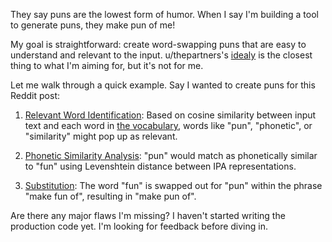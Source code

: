 They say puns are the lowest form of humor. When I say I'm building a tool to generate puns, they make pun of me!

My goal is straightforward: create word-swapping puns that are easy to understand and relevant to the input. u/thepartners's [idealy](https://idealy.app) is the closest thing to what I'm aiming for, but it's not for me.

Let me walk through a quick example. Say I wanted to create puns for this Reddit post:

1. [Relevant Word Identification](https://github.com/8ta4/pun/blob/1ddf70b8b355e5ed3f7f142fc67340238c461837/DONTREADME.md?plain=1#L189-L211): Based on cosine similarity between input text and each word in [the vocabulary](https://github.com/8ta4/pun/blob/1ddf70b8b355e5ed3f7f142fc67340238c461837/DONTREADME.md?plain=1#L37-L187), words like "pun", "phonetic", or "similarity" might pop up as relevant.

2. [Phonetic Similarity Analysis](https://github.com/8ta4/pun/blob/1ddf70b8b355e5ed3f7f142fc67340238c461837/DONTREADME.md?plain=1#L213-L235): "pun" would match as phonetically similar to "fun" using Levenshtein distance between IPA representations.

3. [Substitution](https://github.com/8ta4/pun/blob/1ddf70b8b355e5ed3f7f142fc67340238c461837/DONTREADME.md?plain=1#L237-L261): The word "fun" is swapped out for "pun" within the phrase "make fun of", resulting in "make pun of".

Are there any major flaws I'm missing? I haven't started writing the production code yet. I'm looking for feedback before diving in.
